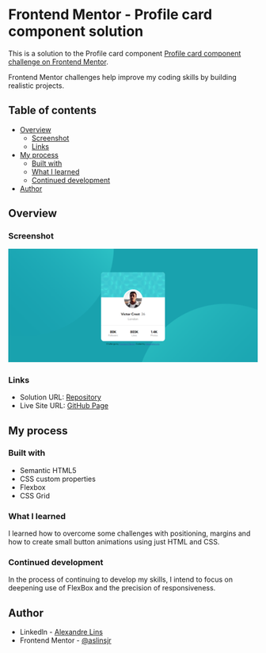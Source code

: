 # Frontend Mentor - Profile card component solution

This is a solution to the Profile card component [ Profile card component challenge on Frontend Mentor](https://www.frontendmentor.io/challenges/profile-card-component-cfArpWshJ/hub). 

Frontend Mentor challenges help improve my coding skills by building realistic projects. 

## Table of contents

- [Overview](#overview)
  - [Screenshot](#screenshot)
  - [Links](#links)
- [My process](#my-process)
  - [Built with](#built-with)
  - [What I learned](#what-i-learned)
  - [Continued development](#continued-development)
- [Author](#author)

## Overview

### Screenshot

![Profile card component](/images/download.png)

### Links

- Solution URL: [Repository](https://github.com/aslinsjr/profile-card-component-main)
- Live Site URL: [GitHub Page](https://aslinsjr.github.io/profile-card-component-main/)

## My process

### Built with

- Semantic HTML5
- CSS custom properties
- Flexbox
- CSS Grid

### What I learned

I learned how to overcome some challenges with positioning, margins and how to create small button animations using just HTML and CSS.

### Continued development

In the process of continuing to develop my skills, I intend to focus on deepening use of FlexBox and the precision of responsiveness.

## Author

- Linkedln - [Alexandre Lins](https://www.linkedin.com/in/alexandre-lins-14b190274/)
- Frontend Mentor - [@aslinsjr](https://www.frontendmentor.io/profile/aslinsjr)

